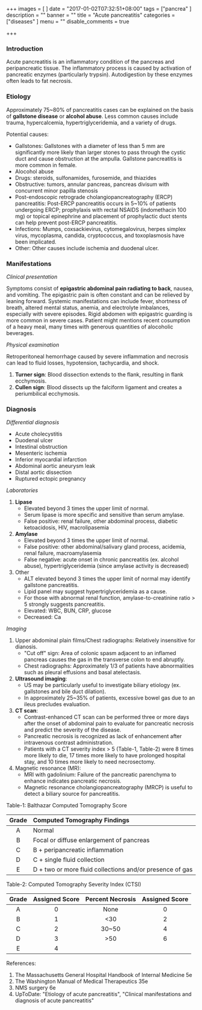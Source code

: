 +++
images = [
]
date = "2017-01-02T07:32:51+08:00"
tags = ["pancrea"
]
description = ""
banner = ""
title = "Acute pancreatitis"
categories = ["diseases"
]
menu = ""
disable_comments = true

+++

<!--more-->
### Introduction
Acute pancreatitis is an inflammatory condition of the pancreas and peripancreatic tissue. The inflammatory process is caused by activation of pancreatic enzymes (particularly trypsin). Autodigestion by these enzymes often leads to fat necrosis.

### Etiology
Approximately 75~80% of pancreatitis cases can be explained on the basis of **gallstone disease** or **alcohol abuse**. Less common causes include trauma, hypercalcemia, hypertriglyceridemia, and a variety of drugs.

Potential causes:

- Gallstones: Gallstones with a diameter of less than 5 mm are significantly more likely than larger stones to pass through the cystic duct and cause obstruction at the ampulla. Gallstone pancreatitis is more common in female.
- Alocohol abuse
- Drugs: steroids, sulfonamides, furosemide, and thiazides
- Obstructive: tumors, annular pancreas, pancreas divisum with concurrent minor papilla stenosis
- Post-endoscopic retrograde cholangiopancreatography (ERCP) pancreatitis: Post-ERCP pancreatitis occurs in 5~10% of patients undergoing ERCP; prophylaxis with rectal NSAIDS (indomethacin 100 mg) or topical epinephrine and placement of prophylactic duct stents can help prevent post-ERCP pancreatitis.
- Infections: Mumps, coxsackievirus, cytomegalovirus, herpes simplex virus, mycoplasma, candida, cryptococcus, and toxoplasmosis have been implicated.
- Other: Other causes include ischemia and duodenal ulcer.

### Manifestations
_Clinical presentation_

Symptoms consist of **epigastric abdominal pain radiating to back**, nausea, and vomiting. The epigastric pain is often constant and can be relieved by leaning forward. Systemic manifestations can include fever, shortness of breath, altered mental status, anemia, and electrolyte imbalances, especially with severe episodes. Rigid abdomen with epigastric guarding is more common in severe cases. Patient might mentions recent cosumption of a heavy meal, many times with generous quantities of alocoholic beverages.

_Physical examination_

Retroperitoneal hemorrhage caused by severe inflammation and necrosis can lead to fluid losses, hypotension, tachycardia, and shock.

1. **Turner sign**: Blood dissection extends to the flank, resulting in flank ecchymosis.
2. **Cullen sign**: Blood dissects up the falciform ligament and creates a periumbilical ecchymosis.

### Diagnosis
_Differential diagnosis_

- Acute cholecystitis
- Duodenal ulcer
- Intestinal obstruction
- Mesenteric ischemia
- Inferior myocardial infarction
- Abdominal aortic aneurysm leak
- Distal aortic dissection
- Ruptured ectopic pregnancy

_Laboratories_

1. **Lipase**
    - Elevated beyond 3 times the upper limit of normal.
    - Serum lipase is more specific and sensitive than serum amylase.
    - False positive: renal failure, other abdominal process, diabetic ketoacidosis, HIV, macrolipasemia
2. **Amylase**
    - Elevated beyond 3 times the upper limit of normal.
    - False positive: other abdominal/salivary gland process, acidemia, renal failure, macroamylasemia
    - False negative: acute onset in chronic pancreatitis (ex. alcohol abuse), hypertriglyceridemia (since amylase activity is decreased)
3. Other
    - ALT elevated beyond 3 times the upper limit of normal may identify gallstone pancreatitis.
    - Lipid panel may suggest hypertriglyceridemia as a cause.
    - For those with abnormal renal function, amylase-to-creatinine ratio > 5 strongly suggests pancreatitis.
    - Elevated: WBC, BUN, CRP, glucose
    - Decreased: Ca

_Imaging_

1. Upper abdominal plain films/Chest radiographs: Relatively insensitive for dianosis.
    - "Cut off" sign: Area of colonic spasm adjacent to an inflamed pancreas causes the gas in the transverse colon to end abruptly.
    - Chest radiographs: Approximately 1/3 of patients have abnormalities such as pleural effusions and basal atelectasis.
2. **Ultrasound imaging**:
    - US may be particularly useful to investigate biliary etiology (ex. gallstones and bile duct dilation).
    - In approximately 25~35% of patients, excessive bowel gas due to an ileus precludes evaluation.
3. **CT scan**:
	- Contrast-enhanced CT scan can be performed three or more days after the onset of abdominal pain to evaluate for pancreatic necrosis and predict the severity of the disease.
    - Pancreatic necrosis is recognized as lack of enhancement after intravenous contrast administration.
    - Patients with a CT severity index > 5 (Table-1, Table-2) were 8 times more likely to die, 17 times more likely to have prolonged hospital stay, and 10 times more likely to need necrosectomy.
4. Magnetic resonance (MR):
    - MRI with gadolinium: Failure of the pancreatic parenchyma to enhance indicates pancreatic necrosis.
    - Magnetic resonance cholangiopancreatography (MRCP) is useful to detect a biliary source for pancreatitis.
    
Table-1: Balthazar Computed Tomography Score
    
| Grade |               Computed Tomography Findings               |
|:-----:|:---------------------------------------------------------|
|   A   | Normal                                                   |
|   B   | Focal or diffuse enlargement of pancreas                 |
|   C   | B + peripancreatic inflammation                          |
|   D   | C + single fluid collection                              |
|   E   | D + two or more fluid collections and/or presence of gas |
Table-2: Computed Tomography Severity Index (CTSI)

| Grade | Assigned Score | Percent Necrosis | Assigned Score |
|:-----:|:--------------:|:----------------:|:--------------:|
|   A   | 0              | None             | 0              |
|   B   | 1              | <30              | 2              |
|   C   | 2              | 30~50            | 4              |
|   D   | 3              | >50              | 6              |
|   E   | 4              |                  |                |


References:

1. The Massachusetts General Hospital Handbook of Internal Medicine 5e
2. The Washington Manual of Medical Therapeutics 35e
3. NMS surgery 6e
4. UpToDate: "Etiology of acute pancreatitis", "Clinical manifestations and diagnosis of acute pancreatitis"
